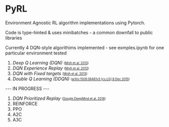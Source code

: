 # PyRL
Environment Agnostic RL algorithm implementations using Pytorch.

Code is type-hinted & uses minibatches - a common downfall to public libraries

Currently 4 DQN-style algorithims implemented - see exmples.ipynb for one particular environment tested

1. *Deep Q Learning (DQN)* <sub><sup> ([Mnih et al. 2013](https://arxiv.org/pdf/1312.5602.pdf)) </sup></sub>  
2. *DQN Experience Replay*  <sub><sup> ([Mnih et al. 2013](https://arxiv.org/pdf/1312.5602.pdf)) </sup></sub> 
3. *DQN with Fixed targets* <sub><sup>([Mnih et al. 2013](https://arxiv.org/pdf/1312.5602.pdf)) </sup></sub> 
4. *Double Q Learning (DDQN)* <sub><sup> ([arXiv:1509.06461v3 [cs.LG] 8 Dec 2015](https://arxiv.org/pdf/1509.06461v3.pdf)) </sup></sub>   

 --- IN PROGRESS ---
1. *DQN Prioritized Replay* <sub><sup> ([Google DeepMind et al. 2016](https://arxiv.org/pdf/1511.05952v3.pdf)) </sup></sub>   
2. REINFORCE
3. PPO
4. A2C
5. A3C